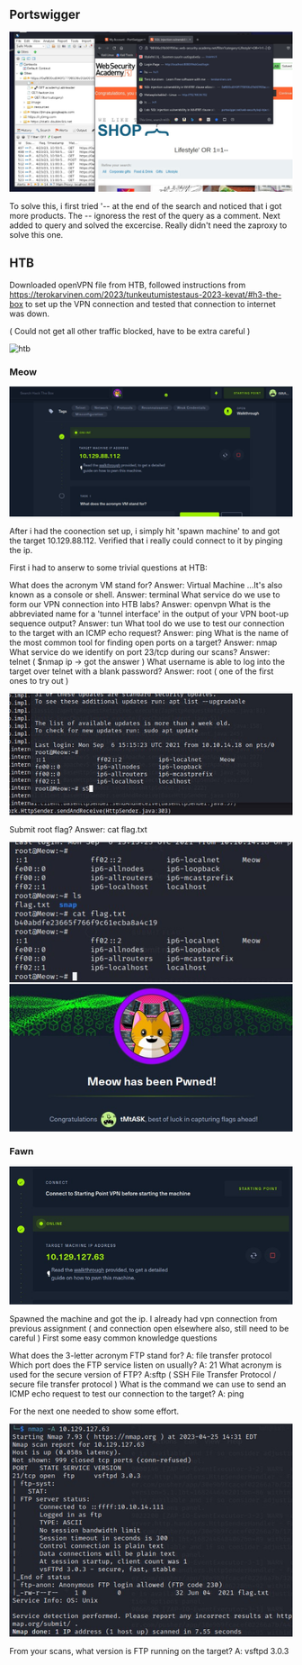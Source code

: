 ## Portswigger

![port_swigger](https://github.com/t-t-r/Penetration-testing-course-2023/blob/main/img/portswigger_solved.jpg)

To solve this, i first tried '-- at the end of the search and noticed that i got more products. The -- ignoress the rest of the query as a comment. Next added to query and solved the excercise. Really didn't need the zaproxy to solve this one.

## HTB

Downloaded openVPN file from HTB, followed instructions from https://terokarvinen.com/2023/tunkeutumistestaus-2023-kevat/#h3-the-box to set up the VPN connection and tested that connection to internet was down. 

( Could not get all other traffic blocked, have to be extra careful )

![htb](https://github.com/t-t-r/Penetration-testing-course-2023/blob/main/img/vpnHTB3.jpg)

### Meow

![htb](https://github.com/t-t-r/Penetration-testing-course-2023/blob/main/img/meow1.jpg)

After i had the coonection set up, i simply hit 'spawn machine' to and got the target 10.129.88.112. Verified that i really could connect to it by pinging the ip.


First i had to anserw to some trivial questions at HTB:

What does the acronym VM stand for? Answer: Virtual Machine
...It's also known as a console or shell.  Answer: terminal
What service do we use to form our VPN connection into HTB labs? Answer: openvpn
What is the abbreviated name for a 'tunnel interface' in the output of your VPN boot-up sequence output? Answer: tun
What tool do we use to test our connection to the target with an ICMP echo request? Answer: ping
What is the name of the most common tool for finding open ports on a target? Answer: nmap
What service do we identify on port 23/tcp during our scans? Answer: telnet ( $nmap ip -> got the answer )
What username is able to log into the target over telnet with a blank password? Answer: root ( one of the first ones to try out )

![htb](https://github.com/t-t-r/Penetration-testing-course-2023/blob/main/img/meow2.jpg)

Submit root flag? Answer: cat flag.txt

![htb](https://github.com/t-t-r/Penetration-testing-course-2023/blob/main/img/meow3.jpg)
![htb](https://github.com/t-t-r/Penetration-testing-course-2023/blob/main/img/meow4.jpg)

### Fawn

![fawn](https://github.com/t-t-r/Penetration-testing-course-2023/blob/main/img/fawn1.jpg)

Spawned the machine and got the ip. I already had vpn connection from previous assignment ( and connection open elsewhere also, still need to be careful ) First some easy common knowledge questions 

What does the 3-letter acronym FTP stand for? A: file transfer protocol
Which port does the FTP service listen on usually? A: 21
What acronym is used for the secure version of FTP? A:sftp ( SSH File Transfer Protocol / secure file transfer protocol )
What is the command we can use to send an ICMP echo request to test our connection to the target? A: ping

For the next one needed to show some effort.

![fawn](https://github.com/t-t-r/Penetration-testing-course-2023/blob/main/img/fawn2.jpg)

From your scans, what version is FTP running on the target? A: vsftpd 3.0.3